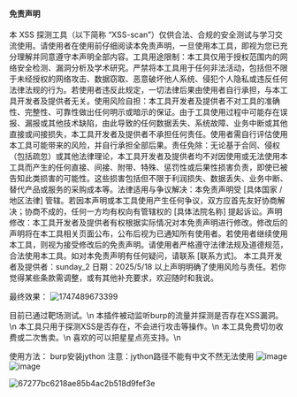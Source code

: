 #### 免责声明
本 XSS 探测工具（以下简称 “XSS-scan”）仅供合法、合规的安全测试与学习交流使用。请使用者在使用前仔细阅读本免责声明，一旦使用本工具，即视为您已充分理解并同意遵守本声明全部内容。​
工具用途限制：本工具仅用于授权范围内的网络安全检测、漏洞分析及学术研究。严禁将本工具用于任何非法活动，包括但不限于未经授权的网络攻击、数据窃取、恶意破坏他人系统、侵犯个人隐私或违反任何法律法规的行为。若使用者违反此规定，一切法律后果由使用者自行承担，与本工具开发者及提供者无关。​
使用风险自担：本工具开发者及提供者不对工具的准确性、完整性、可靠性做出任何明示或暗示的保证。由于工具使用过程中可能存在误报、漏报或其他技术缺陷，由此导致的任何数据丢失、系统故障、业务中断或其他直接或间接损失，本工具开发者及提供者不承担任何责任。使用者需自行评估使用本工具可能带来的风险，并自行承担全部后果。​
责任免除：无论基于合同、侵权（包括疏忽）或其他法律理论，本工具开发者及提供者均不对因使用或无法使用本工具而产生的任何直接、间接、附带、特殊、惩罚性或后果性损害负责，即使已被告知此类损害的可能性。这些损害包括但不限于利润损失、数据丢失、业务中断、替代产品或服务的采购成本等。​
法律适用与争议解决：本免责声明受 [具体国家 / 地区法律] 管辖。若因本声明或本工具使用产生任何争议，双方应首先友好协商解决；协商不成的，任何一方均有权向有管辖权的 [具体法院名称] 提起诉讼。​
声明修改：本工具开发者及提供者有权根据实际情况对本免责声明进行修改。修改后的声明将在本工具相关页面公布，公布后视为已通知所有使用者。若使用者继续使用本工具，则视为接受修改后的免责声明。​
请使用者严格遵守法律法规及道德规范，合法使用本工具。如对本免责声明有任何疑问，请联系 [联系方式]。​
本工具开发者及提供者：sunday_2
日期：2025/5/18
以上声明明确了使用风险与责任。若你觉得某些条款需调整，或有其他补充要求，欢迎随时和我说。

最终效果：
![1747489673399](https://github.com/user-attachments/assets/571f1304-7c8b-4ba5-9719-0dba6b05e518)

目前已通过靶场测试。\n
本插件被动监听burp的流量并探测是否存在XSS漏洞。\n
本工具只用于探测XSS是否存在，不会进行攻击等操作。\n
本工具免费切勿收费或二次售卖。\n
喜欢的可以把星星点亮支持。\n

使用方法：
burp安装jython
注意：jython路径不能有中文不然无法使用
![image](https://github.com/user-attachments/assets/997ba1fc-2cfc-4019-8806-8fee1571f00c)
![image](https://github.com/user-attachments/assets/6fdd90e5-e24a-4dee-b742-cefa8caeeb9b)


![67277bc6218ae85b4ac2b518d9fef3e](https://github.com/user-attachments/assets/2d6e8996-9b5e-4abd-9cdc-6e5613b425bc)

